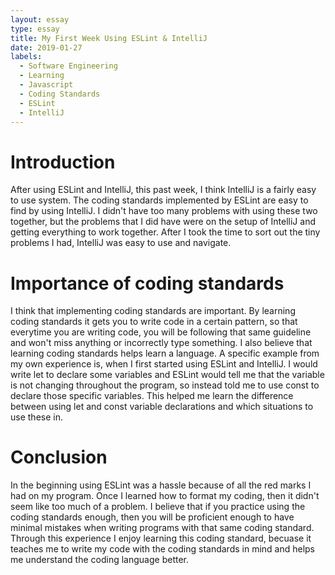 ```yaml
---
layout: essay
type: essay
title: My First Week Using ESLint & IntelliJ
date: 2019-01-27
labels:
  - Software Engineering
  - Learning
  - Javascript
  - Coding Standards
  - ESLint
  - IntelliJ
---
```


# Introduction

After using ESLint and IntelliJ, this past week, I think IntelliJ is a fairly easy to use system. The coding standards
implemented by ESLint are easy to find by using IntelliJ. I didn't have too many problems with using these two together, but
the problems that I did have were on the setup of IntelliJ and getting everything to work together. After I took the time to sort
out the tiny problems I had, IntelliJ was easy to use and navigate. 

# Importance of coding standards

I think that implementing coding standards are important. By learning coding standards it gets you to write code in a certain 
pattern, so that everytime you are writing code, you will be following that same guideline and won't miss anything or 
incorrectly type something. I also believe that learning coding standards helps learn a language. A specific example from my own
experience is, when I first started using ESLint and IntelliJ. I would write let to declare some variables and ESLint would tell me
that the variable is not changing throughout the program, so instead told me to use const to declare those specific variables. This 
helped me learn the difference between using let and const variable declarations and which situations to use these in.

# Conclusion

In the beginning using ESLint was a hassle because of all the red marks I had on my program. Once I learned how to format my
coding, then it didn't seem like too much of a problem. I believe that if you practice using the coding standards enough, then you
will be proficient enough to have minimal mistakes when writing programs with that same coding standard. Through this experience I 
enjoy learning this coding standard, becuase it teaches me to write my code with the coding standards in mind and helps me understand
the coding language better.
  
  
